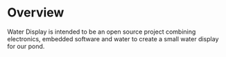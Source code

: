 # Overview

Water Display is intended to be an open source project combining electronics, embedded software and water to create a small water display for our pond.

